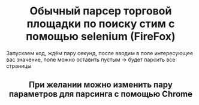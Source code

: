 <h1 align="center">Обычный парсер торговой площадки по поиску стим с помощью selenium (FireFox)</h1>
<div>Запускаем код, ждём пару секунд, после вводим в поле интересующее вас значение, поле можно оставить пустым -> будет парсить все страницы</div>
<h2 align="center">При желании можно изменить пару параметров для парсинга с помощью Chrome</h2>
